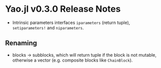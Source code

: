 # Yao.jl v0.3.0 Release Notes
* Intrinsic parameters interfaces `iparameters` (return tuple), `setiparameters!` and `niparameters`.

## Renaming
* blocks -> subblocks, which will return tuple if the block is not mutable, otherwise a vector (e.g. composite blocks like `ChainBlock`).
